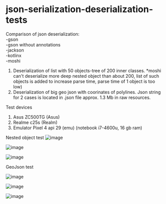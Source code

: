 # json-serialization-deserialization-tests

Comparison of json deserialization:
  <br />-gson
  <br />-gson without annotations
  <br />-jackson 
  <br />-kotlinx
  <br />-moshi 
  
  1) Deserialization of list with 50 objects-tree of 200 inner classes. 
   *moshi can't deserialize more deep nested object than about 200, list of such objects is added to increase parse time, parse time of 1 object is too low)
  3) Deserialization of big geo json with coorinates of polylines.
  Json string for 2 cases is located in .json file approx. 1.3 Mb in raw resources.

  Test devices
  1) Asus ZC500TG (Asus)
  2) Realme c25s (Realm)
  3) Emulator Pixel 4 api 29 (emu) (notebook i7-4600u, 16 gb ram)

Nested object test 
![image](https://user-images.githubusercontent.com/18057056/190706053-388c0293-2df9-4d8c-9cd7-52d3769b72e7.png)

![image](https://user-images.githubusercontent.com/18057056/190706116-abafa661-b02a-43cd-b06c-3f0e8d6d5052.png)

![image](https://user-images.githubusercontent.com/18057056/190706158-ca5a8bd9-18ea-4c5b-8771-cbd4b0bc6b3e.png)

GeoJson test

![image](https://user-images.githubusercontent.com/18057056/190707233-b51ed6c4-28e3-4d4e-9359-037d0e888f4c.png)

![image](https://user-images.githubusercontent.com/18057056/190706308-e1d72940-090e-4227-902c-1fe78bd9a059.png)

![image](https://user-images.githubusercontent.com/18057056/190706714-9d0aa3b8-a5f7-423c-83d4-cab40d8d1886.png)
